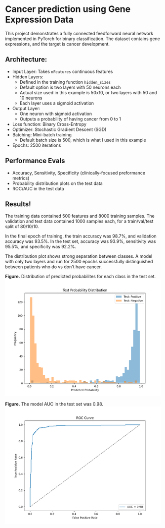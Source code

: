# Cancer prediction using Gene Expression Data

This project demonstrates a fully connected feedforward neural network implemented in PyTorch for 
binary classification. The dataset contains gene expressions, and the target is 
cancer development. 

## Architecture:
- Input Layer: Takes ```nFeatures``` continuous features
- Hidden Layers:
    - Defined in the training function ```hidden_sizes```
    - Default option is two layers with 50 neurons each
    - Actual size used in this example is 50x10, or two layers with 50 and 10 neurons
    - Each layer uses a sigmoid activation
- Output Layer:
    - One neuron with sigmoid activation
    - Outputs a probability of having cancer from 0 to 1
- Loss function: Binary Cross-Entropy
- Optimizer: Stochastic Gradient Descent (SGD)
- Batching: Mini-batch training
    - Default batch size is 500, which is what I used in this example
- Epochs: 2500 iterations

## Performance Evals
- Accuracy, Sensitivity, Specificity (clinically-focused preformance metrics)
- Probability distribution plots on the test data 
- ROC/AUC in the test data

## Results! 

The training data contained 500 features and 8000 training samples. The validation and test data 
contained 1000 samples each, for a train/val/test split of 80/10/10.  

In the final epoch of training, the train accuracy was 98.7%, and validation accuracy was 93.5%. In 
the test set, accuracy was 93.9%, sensitivity was 95.5%, and specificity was 92.2%. 

The distribution plot shows strong separation between classes. A model with only two layers and run 
for 2500 epochs successfully distinguished between patients who do vs don't have cancer.  

**Figure.** Distribution of predicted probabilites for each class in the test set.  
<img src="./figs/distribution_plot.png" size=400>
<br>

**Figure.** The model AUC in the test set was 0.98.  
<img src="./figs/roc_curve.png" size=400>
<br>